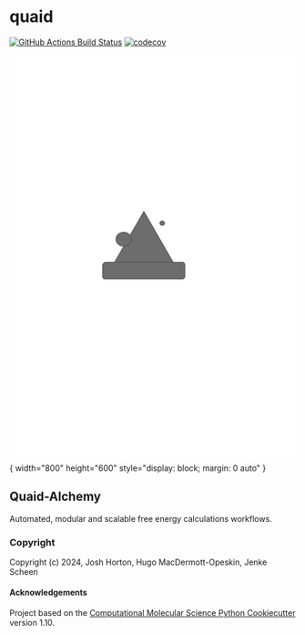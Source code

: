 quaid
==============================
[//]: # (Badges)
[![GitHub Actions Build Status](https://github.com/REPLACE_WITH_OWNER_ACCOUNT/quaid/workflows/CI/badge.svg)](https://github.com/REPLACE_WITH_OWNER_ACCOUNT/quaid/actions?query=workflow%3ACI)
[![codecov](https://codecov.io/gh/REPLACE_WITH_OWNER_ACCOUNT/quaid/branch/main/graph/badge.svg)](https://codecov.io/gh/REPLACE_WITH_OWNER_ACCOUNT/quaid/branch/main)

![alt text](media/logo.png "quaid-alchemy"){ width="800" height="600" style="display: block; margin: 0 auto" }
## Quaid-Alchemy
Automated, modular and scalable free energy calculations workflows.

### Copyright

Copyright (c) 2024, Josh Horton, Hugo MacDermott-Opeskin, Jenke Scheen

#### Acknowledgements
 
Project based on the 
[Computational Molecular Science Python Cookiecutter](https://github.com/molssi/cookiecutter-cms) version 1.10.
